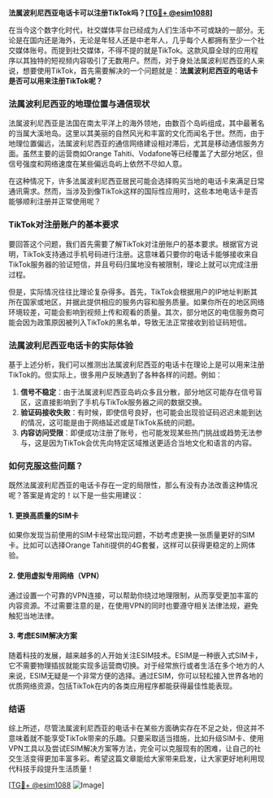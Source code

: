 **法属波利尼西亚电话卡可以注册TikTok吗？[[TG💪+ @esim1088](https://t.me/s/esim1088)]**

在当今这个数字化时代，社交媒体平台已经成为人们生活中不可或缺的一部分。无论是在国内还是海外，无论是年轻人还是中老年人，几乎每个人都拥有至少一个社交媒体账号。而提到社交媒体，不得不提的就是TikTok。这款风靡全球的应用程序以其独特的短视频内容吸引了无数用户。然而，对于身处法属波利尼西亚的人来说，想要使用TikTok，首先需要解决的一个问题就是：**法属波利尼西亚的电话卡是否可以用来注册TikTok呢？**

### 法属波利尼西亚的地理位置与通信现状

法属波利尼西亚是法国在南太平洋上的海外领地，由数百个岛屿组成，其中最著名的当属大溪地岛。这里以其美丽的自然风光和丰富的文化而闻名于世。然而，由于地理位置偏远，法属波利尼西亚的通信网络建设相对滞后，尤其是移动通信服务方面。虽然主要的运营商如Orange Tahiti、Vodafone等已经覆盖了大部分地区，但信号强度和网络速度在某些偏远岛屿上依然不尽如人意。

在这种情况下，许多法属波利尼西亚居民可能会选择购买当地的电话卡来满足日常通讯需求。然而，当涉及到像TikTok这样的国际性应用时，这些本地电话卡是否能够顺利注册并正常使用呢？

### TikTok对注册账户的基本要求

要回答这个问题，我们首先需要了解TikTok对注册账户的基本要求。根据官方说明，TikTok支持通过手机号码进行注册。这意味着只要你的电话卡能够接收来自TikTok服务器的验证短信，并且号码归属地没有被限制，理论上就可以完成注册过程。

但是，实际情况往往比理论复杂得多。首先，TikTok会根据用户的IP地址判断其所在国家或地区，并据此提供相应的服务内容和服务质量。如果你所在的地区网络环境较差，可能会影响到视频上传和观看的质量。其次，部分地区的电信服务商可能会因为政策原因被列入TikTok的黑名单，导致无法正常接收到验证码短信。

### 法属波利尼西亚电话卡的实际体验

基于上述分析，我们可以推测出法属波利尼西亚的电话卡在理论上是可以用来注册TikTok的。但实际上，很多用户反映遇到了各种各样的问题。例如：

1. **信号不稳定**：由于法属波利尼西亚岛屿众多且分散，部分地区可能存在信号盲区，这直接影响到了手机与TikTok服务器之间的数据交换。
2. **验证码接收失败**：有时候，即使信号良好，也可能会出现验证码迟迟未能到达的情况，这可能是由于网络延迟或是TikTok系统的问题。
3. **内容访问受限**：即便成功注册了账号，也可能发现某些热门挑战或趋势无法参与，这是因为TikTok会优先向特定区域推送更适合当地文化和语言的内容。

### 如何克服这些问题？

既然法属波利尼西亚的电话卡存在一定的局限性，那么有没有办法改善这种情况呢？答案是肯定的！以下是一些实用建议：

#### 1. 更换高质量的SIM卡
如果你发现当前使用的SIM卡经常出现问题，不妨考虑更换一张质量更好的SIM卡。比如可以选择Orange Tahiti提供的4G套餐，这样可以获得更稳定的上网体验。

#### 2. 使用虚拟专用网络（VPN）
通过设置一个可靠的VPN连接，可以帮助你绕过地理限制，从而享受更加丰富的内容资源。不过需要注意的是，在使用VPN的同时也要遵守相关法律法规，避免触犯当地法律。

#### 3. 考虑ESIM解决方案
随着科技的发展，越来越多的人开始关注ESIM技术。ESIM是一种嵌入式SIM卡，它不需要物理插拔就能实现多运营商切换。对于经常旅行或者生活在多个地方的人来说，ESIM无疑是一个非常方便的选择。通过ESIM，你可以轻松接入世界各地的优质网络资源，包括TikTok在内的各类应用程序都能获得最佳性能表现。

### 结语

综上所述，尽管法属波利尼西亚的电话卡在某些方面确实存在不足之处，但这并不意味着就不能享受TikTok带来的乐趣。只要采取适当措施，比如升级SIM卡、使用VPN工具以及尝试ESIM解决方案等方法，完全可以克服现有的困难，让自己的社交生活变得更加丰富多彩。希望这篇文章能给大家带来启发，让大家更好地利用现代科技手段提升生活质量！

[[TG💪+ @esim1088](https://t.me/s/esim1088) ![Image](https://i.postimg.cc/4NQfJmqS/Snipaste-2025-05-13-00-14-12.png)]